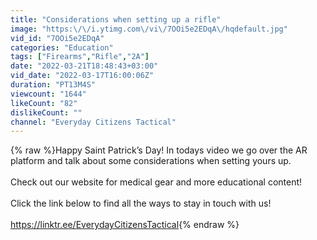 ```yaml
---
title: "Considerations when setting up a rifle"
image: "https:\/\/i.ytimg.com\/vi\/7OOi5e2EDqA\/hqdefault.jpg"
vid_id: "7OOi5e2EDqA"
categories: "Education"
tags: ["Firearms","Rifle","2A"]
date: "2022-03-21T18:48:43+03:00"
vid_date: "2022-03-17T16:00:06Z"
duration: "PT13M4S"
viewcount: "1644"
likeCount: "82"
dislikeCount: ""
channel: "Everyday Citizens Tactical"
---
```

{% raw %}Happy Saint Patrick’s Day! In todays video we go over the AR platform and talk about some considerations when setting yours up.<br /><br />Check out our website for medical gear and more educational content!<br /><br />Click the link below to find all the ways to stay in touch with us!<br /><br /><a rel="nofollow" target="blank" href="https://linktr.ee/EverydayCitizensTactical">https://linktr.ee/EverydayCitizensTactical</a>{% endraw %}
